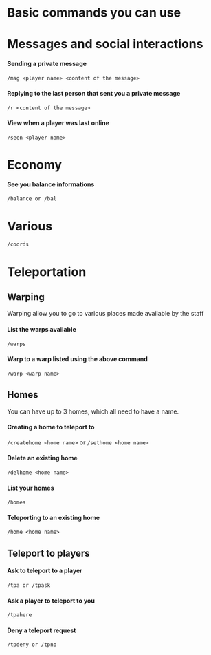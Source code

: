 # Basic commands you can use
# Messages and social interactions
#### Sending a private message
`/msg <player name> <content of the message>`
#### Replying to the last person that sent you a private message
`/r <content of the message>`
#### View when a player was last online
`/seen <player name>`
# Economy
#### See you balance informations
`/balance or /bal`
# Various
`/coords`
# Teleportation
## Warping
Warping allow you to go to various places made available by the staff
#### List the warps available
`/warps`
#### Warp to a warp listed using the above command
`/warp <warp name>`
## Homes
You can have up to 3 homes, which all need to have a name.
#### Creating a home to teleport to
`/createhome <home name>` or
`/sethome <home name>`
#### Delete an existing home
`/delhome <home name>`
#### List your homes
`/homes`
#### Teleporting to an existing home
`/home <home name>`

## Teleport to players
#### Ask to teleport to a player
`/tpa or /tpask`
#### Ask a player to teleport to you
`/tpahere`
#### Deny a teleport request
`/tpdeny or /tpno`